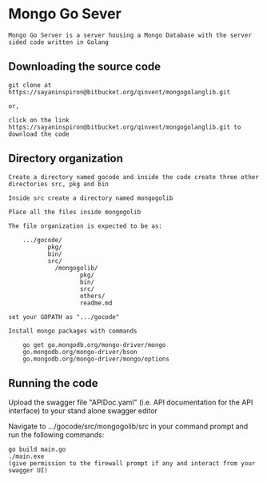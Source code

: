 # Mongo Go Sever

	Mongo Go Server is a server housing a Mongo Database with the server sided code written in Golang

## Downloading the source code

	git clone at https://sayaninspiron@bitbucket.org/qinvent/mongogolanglib.git

	or,

	click on the link https://sayaninspiron@bitbucket.org/qinvent/mongogolanglib.git to download the code

## Directory organization

	Create a directory named gocode and inside the code create three other directories src, pkg and bin 

	Inside src create a directory named mongogolib 

	Place all the files inside mongogolib

	The file organization is expected to be as:

		.../gocode/
		       pkg/
		       bin/
		       src/
		         /mongogolib/
		                pkg/
		       			bin/
		       			src/
		       			others/
		                readme.md

	set your GOPATH as ".../gocode"

	Install mongo packages with commands

		go get go.mongodb.org/mongo-driver/mongo
		go.mongodb.org/mongo-driver/bson
		go.mongodb.org/mongo-driver/mongo/options


## Running the code 

Upload the swagger file "APIDoc.yaml" (i.e. API documentation for the API interface) to your stand alone swagger editor 

Navigate to .../gocode/src/mongogolib/src in your command prompt and run the following commands:

	go build main.go
	./main.exe
	(give permission to the firewall prompt if any and interact from your swagger UI)